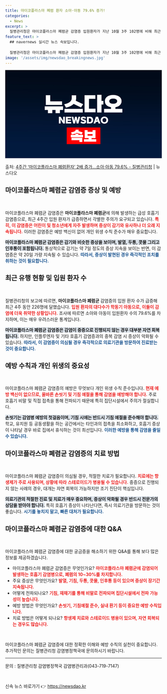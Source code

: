 ```yaml
---
title: 마이코플라스마 폐렴 환자 소아·아동 79.6% 증가!
categories:
  - News
excerpt: >
  질병관리청은 마이코플라스마 폐렴균 감염증 입원환자가 지난 10월 3주 102명에 비해 최근 4주간 226명으…
feature_text: >
  ## navernews 실시간 뉴스 속보입니다.

  질병관리청은 마이코플라스마 폐렴균 감염증 입원환자가 지난 10월 3주 102명에 비해 최근 4주간 226명으…
image: '/assets/img/newsdao_breakingnews.jpg'
---
```


![뉴스다오 속보](/assets/img/newsdao_breakingnews.jpg)

<p>출처: <a href="https://newsdao.kr/2562" rel="dofollow">4주간 ‘마이코플라스마 폐렴환자’ 2배 증가…소아·아동 79.6% - 질병관리청</a> | 뉴스다오</p>

<h2 data-ke-size="size26">마이코플라스마 폐렴균 감염증 증상 및 예방</h2>

<p data-ke-size="size16">&nbsp;</p>

마이코플라스마 폐렴균 감염증은 **마이코플라스마 폐렴균**에 의해 발생하는 급성 호흡기 감염증으로, 최근 4주간 입원 환자가 급증하면서 각별한 주의가 요구되고 있습니다. <b><span style="color: #ee2323;">특히, 이 감염증은 어린이 및 청소년에게 자주 발생하며 증상이 감기와 유사하나 더 오래 지속됩니다.</span></b> 이러한 감염증은 예방 백신이 없어 개인 위생 수칙 준수가 매우 중요합니다.

<b><span style="background-color: #21538527;">마이코플라스마 폐렴균 감염증은 감기와 비슷한 증상을 보이며, 발열, 두통, 콧물 그리고 인후통이 포함됩니다.</span></b> 통상적으로 감기는 약 7일 정도의 증상 지속을 보이는 반면, 이 감염증은 약 20일 가량 지속될 수 있습니다. <b><span style="color: #1a5490;">따라서, 증상이 발현된 경우 즉각적인 조치를 취하는 것이 필요합니다.</span></b>

<h2 data-ke-size="size26">최근 유행 현황 및 입원 환자 수</h2>

<p data-ke-size="size16">&nbsp;</p>

질병관리청의 보고에 따르면, **마이코플라스마 폐렴균** 감염증의 입원 환자 수가 급증해 최근 4주 동안 226명에 달했습니다. <b><span style="color: #ee2323;">입원 환자의 대다수가 학동기 아동으로, 이들이 감염에 더욱 취약한 상황입니다.</span></b> 조사에 따르면 소아와 아동이 입원환자 수의 79.6%를 차지하며, 이는 매우 우려스러운 통계입니다.

<b><span style="background-color: #21538527;">마이코플라스마 폐렴균 감염증은 감염이 중증으로 진행되지 않는 경우 대부분 자연 회복됩니다.</span></b> 하지만, 인플루엔자 및 기타 호흡기 감염증과의 중복 감염 시 증상이 악화될 수 있습니다. <b><span style="color: #1a5490;">따라서, 이 감염증이 의심될 경우 즉각적으로 의료기관을 방문하여 진료받는 것이 중요합니다.</span></b>

<h2 data-ke-size="size26">예방 수칙과 개인 위생의 중요성</h2>

<p data-ke-size="size16">&nbsp;</p>

마이코플라스마 폐렴균 감염증의 예방은 무엇보다 개인 위생 수칙 준수입니다. <b><span style="color: #ee2323;">현재 예방 백신이 없으므로, 올바른 손씻기 및 기침 예절을 통해 감염을 예방해야 합니다.</span></b> 주로 호흡기 비말 및 직접 접촉을 통해 전파되기 때문에 특히 집단시설에서 주의가 절실합니다.

<b><span style="background-color: #21538527;">손씻기는 감염병 예방의 첫걸음이며, 기침 시에는 반드시 기침 예절을 준수해야 합니다.</span></b> 학교, 유치원 등 공동생활을 하는 공간에서는 타인과의 접촉을 최소화하고, 호흡기 증상이 나타날 경우 바로 집에서 휴식하는 것이 최선입니다. <b><span style="color: #1a5490;">이러한 예방을 통해 감염을 줄일 수 있습니다.</span></b>

<h2 data-ke-size="size26">마이코플라스마 폐렴균 감염증의 치료 방법</h2>

<p data-ke-size="size16">&nbsp;</p>

마이코플라스마 폐렴균 감염증이 의심될 경우, 적절한 치료가 필요합니다. <b><span style="color: #ee2323;">치료에는 항생제가 주로 사용되며, 상황에 따라 스테로이드가 병용될 수 있습니다.</span></b> 중증으로 진행되지 않는 사례의 경우, 대개는 자연 회복이 가능하지만 조기 진단이 핵심입니다.

<b><span style="background-color: #21538527;">의료기관의 적절한 진료 및 치료가 매우 중요하며, 증상이 악화될 경우 반드시 전문가의 상담을 받아야 합니다.</span></b> 특히 호흡기 증상이 나타난다면, 즉시 의료기관을 방문하는 것이 좋습니다. <b><span style="color: #1a5490;">시기를 놓치지 말고, 빠른 대처가 필요합니다.</span></b>

<h2 data-ke-size="size26">마이코플라스마 폐렴균 감염증에 대한 Q&A</h2>

<p data-ke-size="size16">&nbsp;</p>

마이코플라스마 폐렴균 감염증에 대한 궁금증을 해소하기 위한 Q&A를 통해 보다 많은 정보를 제공하겠습니다.

<ul>
    <li>마이코플라스마 폐렴균 감염증은 무엇인가요?
        <b><span style="color: #ee2323;">마이코플라스마 폐렴균에 감염되어 발생하는 호흡기 감염병으로, 폐렴의 10~30%를 차지합니다.</span></b>
    </li>
    <li>주요 증상은 무엇인가요?
        <b><span style="color: #ee2323;">발열, 기침, 두통, 콧물, 인후통 등이 있으며 증상이 장기간 지속됩니다.</span></b>
    </li>
    <li>어떻게 전파되나요?
        <b><span style="color: #ee2323;">기침, 재채기를 통해 비말로 전파되며 집단시설에서 전파 가능성이 높습니다.</span></b>
    </li>
    <li>예방 방법은 무엇인가요?
        <b><span style="color: #ee2323;">손씻기, 기침예절 준수, 실내 환기 등이 중요한 예방 수칙입니다.</span></b>
    </li>
    <li>치료 방법은 어떻게 되나요?
        <b><span style="color: #ee2323;">항생제 치료와 스테로이드 병용이 있으며, 자연 회복되는 경우도 많습니다.</span></b>
    </li>
</ul>

<p data-ke-size="size16">&nbsp;</p>

마이코플라스마 폐렴균 감염증에 대한 정확한 이해와 예방 수칙의 실천이 중요합니다. 추가적인 문의는 질병관리청 감염병정책국에 문의하시기 바랍니다. 

<hr>

<main>
<article>
    <footer>
        <p>문의 : 질병관리청 감염병정책국 감염병관리과(043-719-7147)</p>
    </footer>
</article>
</main> 

<p data-ke-size="size16">&nbsp;</p> 

신속 뉴스 바로가기 👉 <a href="https://newsdao.kr" rel="dofollow">https://newsdao.kr</a>


